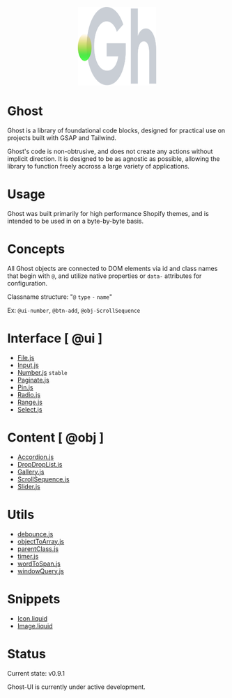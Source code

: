 <p align="center">
  <img width="180" height="180" src="https://github.com/terrainagency/ghost/blob/main/assets/logo.svg" alt="Ghost: Agnostic GSAP and Tailwind Framework">
</p>

# Ghost
Ghost is a library of foundational code blocks, designed for practical use on projects built with GSAP and Tailwind.

Ghost's code is non-obtrusive, and does not create any actions without implicit direction. It is designed to be as agnostic as possible, allowing the library to function freely accross a large variety of applications.

# Usage
Ghost was built primarily for high performance Shopify themes, and is intended to be used in on a byte-by-byte basis. 

# Concepts 
All Ghost objects are connected to DOM elements via id and class names that begin with `@`, and utilize native properties or `data-` attributes for configuration.

Classname structure: "`@` `type` `-` `name`"

Ex: `@ui-number`, `@btn-add`, `@obj-ScrollSequence`


# Interface [ @ui ]
* [File.js](https://github.com/terrainagency/ghost/tree/main/interface/File)
* [Input.js](https://github.com/terrainagency/ghost/tree/main/interface/Input)
* [Number.js](https://github.com/terrainagency/ghost/tree/main/interface/Number) `stable` 
* [Paginate.js](https://github.com/terrainagency/ghost/tree/main/interface/Paginate)
* [Pin.js](https://github.com/terrainagency/ghost/tree/main/interface/Pin)
* [Radio.js](https://github.com/terrainagency/ghost/tree/main/interface/Radio)
* [Range.js](https://github.com/terrainagency/ghost/tree/main/interface/Range)
* [Select.js](https://github.com/terrainagency/ghost/tree/main/interface/Select)

# Content [ @obj ]
* [Accordion.js](https://github.com/terrainagency/ghost/tree/main/content/Accordion)
* [DropDropList.js](https://github.com/terrainagency/ghost/tree/main/content/DragDropList)
* [Gallery.js](https://github.com/terrainagency/ghost/tree/main/content/Gallery)
* [ScrollSequence.js](https://github.com/terrainagency/ghost/tree/main/content/ScrollSequence)
* [Slider.js](https://github.com/terrainagency/ghost/tree/main/content/Slider)

# Utils
* [debounce.js](https://github.com/terrainagency/ghost/blob/main/utils/debounce.js)
* [objectToArray.js](https://github.com/terrainagency/ghost/blob/main/utils/objecToArray.js)
* [parentClass.js](https://github.com/terrainagency/ghost/tree/main/utils/WindowQuery.js)
* [timer.js](https://github.com/terrainagency/ghost/tree/main/utils/Timer.js)
* [wordToSpan.js](https://github.com/terrainagency/ghost/blob/main/utils/wordToSpan.js)
* [windowQuery.js](https://github.com/terrainagency/ghost/tree/main/utils/WindowQuery.js)

# Snippets
* [Icon.liquid](https://github.com/terrainagency/ghost/tree/main/snippets/Icon)
* [Image.liquid](https://github.com/terrainagency/ghost/tree/main/snippets/Image)

# Status
Current state: v0.9.1

Ghost-UI is currently under active development. 
